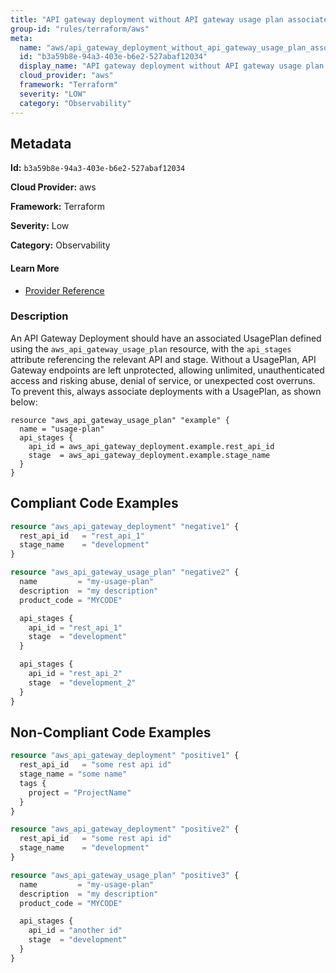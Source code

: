 ```yaml
---
title: "API gateway deployment without API gateway usage plan associated"
group-id: "rules/terraform/aws"
meta:
  name: "aws/api_gateway_deployment_without_api_gateway_usage_plan_associated"
  id: "b3a59b8e-94a3-403e-b6e2-527abaf12034"
  display_name: "API gateway deployment without API gateway usage plan associated"
  cloud_provider: "aws"
  framework: "Terraform"
  severity: "LOW"
  category: "Observability"
---
```

## Metadata

**Id:** `b3a59b8e-94a3-403e-b6e2-527abaf12034`

**Cloud Provider:** aws

**Framework:** Terraform

**Severity:** Low

**Category:** Observability

#### Learn More

 - [Provider Reference](https://registry.terraform.io/providers/hashicorp/aws/latest/docs/resources/api_gateway_deployment)

### Description

 An API Gateway Deployment should have an associated UsagePlan defined using the `aws_api_gateway_usage_plan` resource, with the `api_stages` attribute referencing the relevant API and stage. Without a UsagePlan, API Gateway endpoints are left unprotected, allowing unlimited, unauthenticated access and risking abuse, denial of service, or unexpected cost overruns. To prevent this, always associate deployments with a UsagePlan, as shown below:

```
resource "aws_api_gateway_usage_plan" "example" {
  name = "usage-plan"
  api_stages {
    api_id = aws_api_gateway_deployment.example.rest_api_id
    stage  = aws_api_gateway_deployment.example.stage_name
  }
}
```


## Compliant Code Examples
```terraform
resource "aws_api_gateway_deployment" "negative1" {
  rest_api_id   = "rest_api_1"
  stage_name    = "development"
}

resource "aws_api_gateway_usage_plan" "negative2" {
  name         = "my-usage-plan"
  description  = "my description"
  product_code = "MYCODE"

  api_stages {
    api_id = "rest_api_1"
    stage  = "development"
  }

  api_stages {
    api_id = "rest_api_2"
    stage  = "development_2"
  }
}

```
## Non-Compliant Code Examples
```terraform
resource "aws_api_gateway_deployment" "positive1" {
  rest_api_id   = "some rest api id"
  stage_name = "some name"
  tags {
    project = "ProjectName"
  }
}

resource "aws_api_gateway_deployment" "positive2" {
  rest_api_id   = "some rest api id"
  stage_name    = "development"
}

resource "aws_api_gateway_usage_plan" "positive3" {
  name         = "my-usage-plan"
  description  = "my description"
  product_code = "MYCODE"

  api_stages {
    api_id = "another id"
    stage  = "development"
  }
}

```